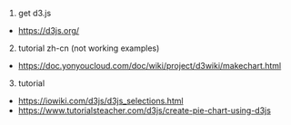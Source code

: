 1. get d3.js
* https://d3js.org/

2. tutorial zh-cn (not working examples)
* https://doc.yonyoucloud.com/doc/wiki/project/d3wiki/makechart.html

3. tutorial
* https://iowiki.com/d3js/d3js_selections.html
* https://www.tutorialsteacher.com/d3js/create-pie-chart-using-d3js




